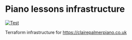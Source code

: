 # Piano lessons infrastructure

[![Test](https://github.com/MancunianSam/piano-lessons-infrastructure/actions/workflows/check.yml/badge.svg)](https://github.com/MancunianSam/piano-lessons-infrastructure/actions/workflows/check.yml)

Terraform infrastructure for https://clairepalmerpiano.co.uk
